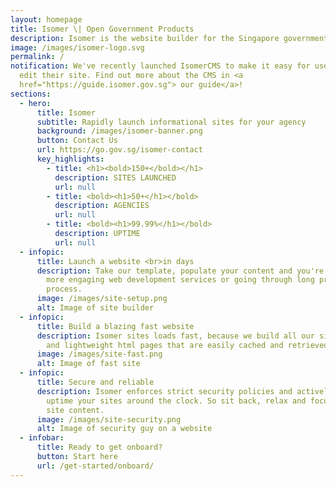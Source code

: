 ```yaml
---
layout: homepage
title: Isomer \| Open Government Products
description: Isomer is the website builder for the Singapore government
image: /images/isomer-logo.svg
permalink: /
notification: We've recently launched IsomerCMS to make it easy for users to
  edit their site. Find out more about the CMS in <a
  href="https://guide.isomer.gov.sg"> our guide</a>!
sections:
  - hero:
      title: Isomer
      subtitle: Rapidly launch informational sites for your agency
      background: /images/isomer-banner.png
      button: Contact Us
      url: https://go.gov.sg/isomer-contact
      key_highlights:
        - title: <h1><bold>150+</bold></h1>
          description: SITES LAUNCHED
          url: null
        - title: <bold><h1>50+</h1></bold>
          description: AGENCIES
          url: null
        - title: <bold><h1>99.99%</h1></bold>
          description: UPTIME
          url: null
  - infopic:
      title: Launch a website <br>in days
      description: Take our template, populate your content and you're ready to go. No
        more engaging web development services or going through long procurement
        process.
      image: /images/site-setup.png
      alt: Image of site builder
  - infopic:
      title: Build a blazing fast website
      description: Isomer sites loads fast, because we build all our sites into simple
        and lightweight html pages that are easily cached and retrieved.
      image: /images/site-fast.png
      alt: Image of fast site
  - infopic:
      title: Secure and reliable
      description: Isomer enforces strict security policies and actively monitor the
        uptime your sites around the clock. So sit back, relax and focus on your
        site content.
      image: /images/site-security.png
      alt: Image of security guy on a website
  - infobar:
      title: Ready to get onboard?
      button: Start here
      url: /get-started/onboard/
---
```

